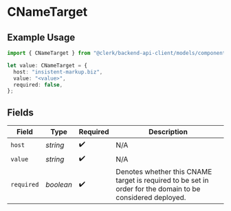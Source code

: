 # CNameTarget

## Example Usage

```typescript
import { CNameTarget } from "@clerk/backend-api-client/models/components";

let value: CNameTarget = {
  host: "insistent-markup.biz",
  value: "<value>",
  required: false,
};
```

## Fields

| Field                                                                                                       | Type                                                                                                        | Required                                                                                                    | Description                                                                                                 |
| ----------------------------------------------------------------------------------------------------------- | ----------------------------------------------------------------------------------------------------------- | ----------------------------------------------------------------------------------------------------------- | ----------------------------------------------------------------------------------------------------------- |
| `host`                                                                                                      | *string*                                                                                                    | :heavy_check_mark:                                                                                          | N/A                                                                                                         |
| `value`                                                                                                     | *string*                                                                                                    | :heavy_check_mark:                                                                                          | N/A                                                                                                         |
| `required`                                                                                                  | *boolean*                                                                                                   | :heavy_check_mark:                                                                                          | Denotes whether this CNAME target is required to be set in order for the domain to be considered deployed.<br/> |